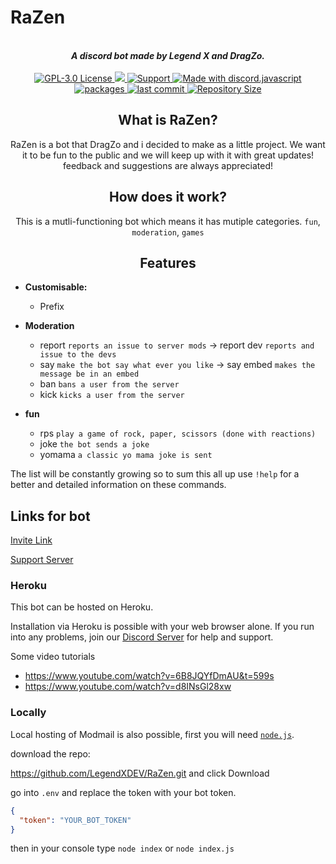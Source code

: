 # RaZen
<div align="center"> 
  <br>
  <strong><i>A discord bot made by Legend X and DragZo.</i></strong>
  <br>
  <br>
 
  <a href="https://github.com/LegendXDEV/RaZen/blob/master/LICENSE">
    <img src="https://img.shields.io/badge/license-gple74c3c.svg?style=for-the-badge" alt="GPL-3.0 License">
  </a>
  
  <a href="https://dashboard.heroku.com/">
    <img src="https://img.shields.io/badge/deploy_to-heroku-997FBC.svg?style=for-the-badge&logo=Heroku">
  </a>
 
  <a href="https://discord.gg/Fgw8gqq">
    <img src="https://img.shields.io/discord/402295226766721024.svg?label=Discord&logo=Discord&colorB=7289da&style=for-the-badge" alt="Support">
  </a>
  
  <a href="https://discord.js.org/#/">
    <img src="https://img.shields.io/badge/Made%20With-discord.js-blue.svg?style=for-the-badge&logo=javascript" alt="Made with discord.javascript">
  </a>

 
  <a href="https://github.com/LegendXDEV/RaZen/blob/master/package-lock.json">
    <img src="https://img.shields.io/badge/Packages%20-red?style=for-the-badge" alt="packages">
  </a>
  
   <a href="https://github.com/LegendXDEV/RaZen/commits/master">
    <img src="https://img.shields.io/github/last-commit/LegendXDEV/RaZen.svg" alt ="last commit">
  </a>

  <a href="https://github.com/LegendXDEV/RaZen/tree/master">
    <img src="https://img.shields.io/github/repo-size/LegendXDEV/RaZen.svg" alt="Repository Size">
  </a>  


## What is RaZen?

RaZen is a bot that DragZo and i decided to make as a little project. We want it to be fun to the public and we will keep up with it with great updates! feedback and suggestions are always appreciated!

## How does it work?

This is a mutli-functioning bot which means it has mutiple categories. `fun`, `moderation`, `games`

## Features
</div>

* **Customisable:**
  * Prefix 

* **Moderation**
  * report `reports an issue to server mods`
    -> report dev `reports and issue to the devs`
  * say `make the bot say what ever you like`
    -> say embed `makes the message be in an embed`
  * ban `bans a user from the server`
  * kick `kicks a user from the server`
  
* **fun**
  * rps `play a game of rock, paper, scissors (done with reactions)`
  * joke `the bot sends a joke` 
  * yomama `a classic yo mama joke is sent`

The list will be constantly growing so to sum this all up use `!help` for a better and detailed information on these commands.

## Links for bot

[Invite Link](https://discordapp.com/api/oauth2/authorize?client_id=632371763489275906&permissions=2147347959&scope=bot) 

[Support Server](https://discord.gg/Fgw8gqq)

### Heroku

This bot can be hosted on Heroku.

Installation via Heroku is possible with your web browser alone. 
If you run into any problems, join our [Discord Server](https://discord.gg/Fgw8gqq) for help and support.

Some video tutorials

  * <https://www.youtube.com/watch?v=6B8JQYfDmAU&t=599s>
  * <https://www.youtube.com/watch?v=d8INsGl28xw>


### Locally

Local hosting of Modmail is also possible, first you will need [`node.js`](https://nodejs.org/en/).

download the repo:

https://github.com/LegendXDEV/RaZen.git and click Download

go into `.env` and replace the token with your bot token.

```json
{
  "token": "YOUR_BOT_TOKEN"
}
```

then in your console type
`node index` or `node index.js`
